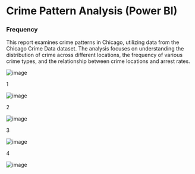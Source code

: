 # Crime Pattern Analysis (Power BI)



### Frequency

This report examines crime patterns in Chicago, utilizing data from the Chicago Crime Data dataset. The analysis focuses on understanding the distribution of crime across different locations, the frequency of various crime types, and the relationship between crime locations and arrest rates.

![image](https://github.com/user-attachments/assets/193f757e-3995-4d1a-8fe9-aa123a485a3a)

1

![image](https://github.com/user-attachments/assets/32d745ed-97a7-42a4-8d4d-05b1cc126933)


2

![image](https://github.com/user-attachments/assets/6047fb8e-8da4-4de0-ac96-dfd8fa816a6f)

3

![image](https://github.com/user-attachments/assets/5abba37d-095b-43b6-851a-14b0b1f4815d)


4

![image](https://github.com/user-attachments/assets/bf5c23b8-fcb6-422a-9b2e-9d25f6b51530)
